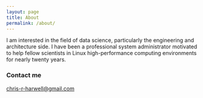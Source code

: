 ```yaml
---
layout: page
title: About
permalink: /about/
---
```


I am interested in the field of data science, particularly the engineering and architecture side.  I have been a professional system administrator motivated to help fellow scientists in Linux high-performance computing environments for nearly twenty years.

### Contact me

[chris-r-harwell@gmail.com](mailto:chris-r-harwell@gmail.com)
